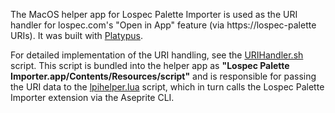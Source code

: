 The MacOS helper app for Lospec Palette Importer is used as the URI handler for lospec.com's "Open in App" feature (via https://lospec-palette URIs). It was built with [Platypus](https://sveinbjorn.org/files/manpages/PlatypusDocumentation.html).

For detailed implementation of the URI handling, see the [URIHandler.sh](./URIHandler.sh) script. This script is bundled into the helper app as **"Lospec Palette Importer.app/Contents/Resources/script"** and is responsible for passing the URI data to the [lpihelper.lua](../lpihelper.lua) script, which in turn calls the Lospec Palette Importer extension via the Aseprite CLI.
